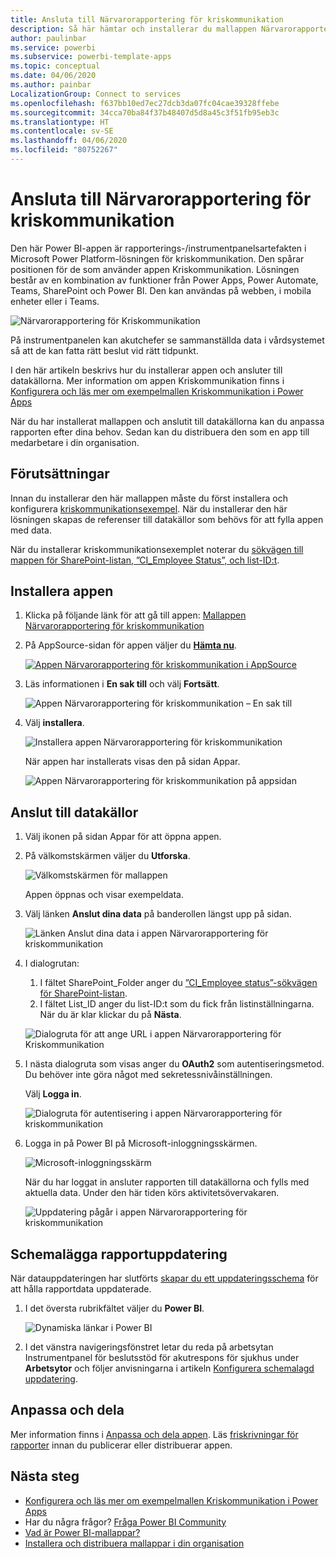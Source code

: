 ```yaml
---
title: Ansluta till Närvarorapportering för kriskommunikation
description: Så här hämtar och installerar du mallappen Närvarorapportering för kriskommunikation för COVID-19 och ansluter till data
author: paulinbar
ms.service: powerbi
ms.subservice: powerbi-template-apps
ms.topic: conceptual
ms.date: 04/06/2020
ms.author: painbar
LocalizationGroup: Connect to services
ms.openlocfilehash: f637bb10ed7ec27dcb3da07fc04cae39328ffebe
ms.sourcegitcommit: 34cca70ba84f37b48407d5d8a45c3f51fb95eb3c
ms.translationtype: HT
ms.contentlocale: sv-SE
ms.lasthandoff: 04/06/2020
ms.locfileid: "80752267"
---
```

# <a name="connect-to-the-crisis-communication-presence-report"></a>Ansluta till Närvarorapportering för kriskommunikation

Den här Power BI-appen är rapporterings-/instrumentpanelsartefakten i Microsoft Power Platform-lösningen för kriskommunikation. Den spårar positionen för de som använder appen Kriskommunikation. Lösningen består av en kombination av funktioner från Power Apps, Power Automate, Teams, SharePoint och Power BI. Den kan användas på webben, i mobila enheter eller i Teams.

![Närvarorapportering för Kriskommunikation](media/service-connect-to-crisis-communication-presence-report/service-crisis-communication-presence-report.png)

På instrumentpanelen kan akutchefer se sammanställda data i vårdsystemet så att de kan fatta rätt beslut vid rätt tidpunkt.

I den här artikeln beskrivs hur du installerar appen och ansluter till datakällorna. Mer information om appen Kriskommunikation finns i [Konfigurera och läs mer om exempelmallen Kriskommunikation i Power Apps](https://docs.microsoft.com/powerapps/maker/canvas-apps/sample-crisis-communication-app)

När du har installerat mallappen och anslutit till datakällorna kan du anpassa rapporten efter dina behov. Sedan kan du distribuera den som en app till medarbetare i din organisation.

## <a name="prerequisites"></a>Förutsättningar

Innan du installerar den här mallappen måste du först installera och konfigurera [kriskommunikationsexempel](https://docs.microsoft.com/powerapps/maker/canvas-apps/sample-crisis-communication-app). När du installerar den här lösningen skapas de referenser till datakällor som behövs för att fylla appen med data.

När du installerar kriskommunikationsexemplet noterar du [sökvägen till mappen för SharePoint-listan, ”CI_Employee Status”, och list-ID:t](https://docs.microsoft.com/powerapps/maker/canvas-apps/sample-crisis-communication-app#monitor-office-absences-with-power-bi).

## <a name="install-the-app"></a>Installera appen

1. Klicka på följande länk för att gå till appen: [Mallappen Närvarorapportering för kriskommunikation](https://appsource.microsoft.com/en-us/product/power-bi/pbi-contentpacks.crisiscomms)

1. På AppSource-sidan för appen väljer du [**Hämta nu**](https://appsource.microsoft.com/en-us/product/power-bi/pbi-contentpacks.crisiscomms).

    [![Appen Närvarorapportering för kriskommunikation i AppSource](media/service-connect-to-crisis-communication-presence-report/service-crisis-communication-presence-report-app-appsource-get-it-now.png)](https://appsource.microsoft.com/en-us/product/power-bi/pbi-contentpacks.crisiscomms)

1. Läs informationen i **En sak till** och välj **Fortsätt**.

    ![Appen Närvarorapportering för kriskommunikation – En sak till](media/service-connect-to-crisis-communication-presence-report/service-crisis-communication-presence-report-1-more-thing.png)

1. Välj **installera**. 

    ![Installera appen Närvarorapportering för kriskommunikation](media/service-connect-to-crisis-communication-presence-report/service-crisis-communication-presence-report-select-install.png)

    När appen har installerats visas den på sidan Appar.

   ![Appen Närvarorapportering för kriskommunikation på appsidan](media/service-connect-to-crisis-communication-presence-report/service-crisis-communication-presence-report-app-apps-page-icon.png)

## <a name="connect-to-data-sources"></a>Anslut till datakällor

1. Välj ikonen på sidan Appar för att öppna appen.

1. På välkomstskärmen väljer du **Utforska**.

   ![Välkomstskärmen för mallappen](media/service-connect-to-crisis-communication-presence-report/service-crisis-communication-presence-report-app-splash-screen.png)

   Appen öppnas och visar exempeldata.

1. Välj länken **Anslut dina data** på banderollen längst upp på sidan.

   ![Länken Anslut dina data i appen Närvarorapportering för kriskommunikation](media/service-connect-to-crisis-communication-presence-report/service-crisis-communication-presence-report-app-connect-data.png)

1. I dialogrutan:
   1. I fältet SharePoint_Folder anger du [”CI_Employee status”-sökvägen för SharePoint-listan](https://docs.microsoft.com/powerapps/maker/canvas-apps/sample-crisis-communication-app#monitor-office-absences-with-power-bi).
   1. I fältet List_ID anger du list-ID:t som du fick från listinställningarna. När du är klar klickar du på **Nästa**.

   ![Dialogruta för att ange URL i appen Närvarorapportering för Kriskommunikation](media/service-connect-to-crisis-communication-presence-report/service-crisis-communication-presence-report-app-url-dialog.png)

1. I nästa dialogruta som visas anger du **OAuth2** som autentiseringsmetod. Du behöver inte göra något med sekretessnivåinställningen.

   Välj **Logga in**.

   ![Dialogruta för autentisering i appen Närvarorapportering för kriskommunikation](media/service-connect-to-crisis-communication-presence-report/service-crisis-communication-presence-report-app-authentication-dialog.png)

1. Logga in på Power BI på Microsoft-inloggningsskärmen.

   ![Microsoft-inloggningsskärm](media/service-connect-to-crisis-communication-presence-report/service-crisis-communication-presence-report-app-microsoft-login.png)

   När du har loggat in ansluter rapporten till datakällorna och fylls med aktuella data. Under den här tiden körs aktivitetsövervakaren.

   ![Uppdatering pågår i appen Närvarorapportering för kriskommunikation](media/service-connect-to-crisis-communication-presence-report/service-crisis-communication-presence-report-app-refresh-monitor.png)

## <a name="schedule-report-refresh"></a>Schemalägga rapportuppdatering

När datauppdateringen har slutförts [skapar du ett uppdateringsschema](../refresh-scheduled-refresh.md) för att hålla rapportdata uppdaterade.

1. I det översta rubrikfältet väljer du **Power BI**.

   ![Dynamiska länkar i Power BI](media/service-connect-to-crisis-communication-presence-report/service-crisis-communication-presence-report-app-powerbi-breadcrumb.png)

1. I det vänstra navigeringsfönstret letar du reda på arbetsytan Instrumentpanel för beslutsstöd för akutrespons för sjukhus under **Arbetsytor** och följer anvisningarna i artikeln [Konfigurera schemalagd uppdatering](../refresh-scheduled-refresh.md).

## <a name="customize-and-share"></a>Anpassa och dela

Mer information finns i [Anpassa och dela appen](../service-template-apps-install-distribute.md#customize-and-share-the-app). Läs [friskrivningar för rapporter](../create-reports/sample-covid-19-us.md#disclaimers) innan du publicerar eller distribuerar appen.

## <a name="next-steps"></a>Nästa steg
* [Konfigurera och läs mer om exempelmallen Kriskommunikation i Power Apps](https://docs.microsoft.com/powerapps/maker/canvas-apps/sample-crisis-communication-app)
* Har du några frågor? [Fråga Power BI Community](https://community.powerbi.com/)
* [Vad är Power BI-mallappar?](../service-template-apps-overview.md)
* [Installera och distribuera mallappar i din organisation](../service-template-apps-install-distribute.md)
